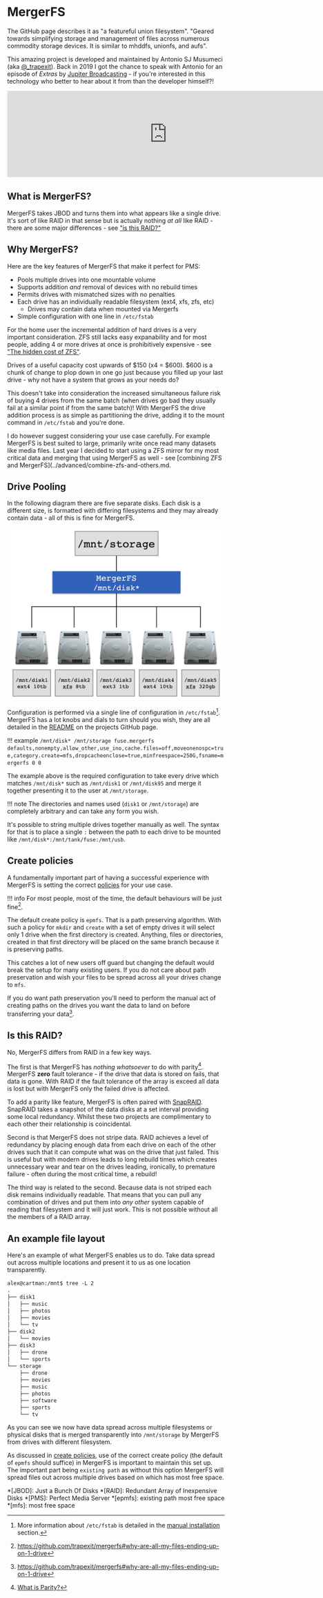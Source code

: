 # MergerFS

The GitHub page describes it as "a featureful union filesystem". "Geared towards simplifying storage and management of files across numerous commodity storage devices. It is similar to mhddfs, unionfs, and aufs".

This amazing project is developed and maintained by Antonio SJ Musumeci (aka [@_trapexit](https://twitter.com/_trapexit)). Back in 2019 I got the chance to speak with Antonio for an episode of *Extras* by [Jupiter Broadcasting](https://www.jupiterbroadcasting.com/) - if you're interested in this technology who better to hear about it from than the developer himself?!

<iframe src="https://player.fireside.fm/v2/WTrMvATU+NSbz5Jst?theme=dark" width="740" height="200" frameborder="0" scrolling="no"></iframe>

## What is MergerFS?

MergerFS takes JBOD and turns them into what appears like a single drive. It's sort of like RAID in that sense but is actually nothing *at all* like RAID - there are some major differences - see ["is this RAID?"](#is-this-raid)

## Why MergerFS?

Here are the key features of MergerFS that make it perfect for PMS:

* Pools multiple drives into one mountable volume
* Supports addition *and* removal of devices with no rebuild times
* Permits drives with mismatched sizes with no penalties
* Each drive has an individually readable filesystem (ext4, xfs, zfs, etc)
    * Drives may contain data when mounted via Mergerfs
* Simple configuration with one line in `/etc/fstab`

For the home user the incremental addition of hard drives is a very important consideration. ZFS still lacks easy expanability and for most people, adding 4 or more drives at once is prohibitively expensive - see ["The hidden cost of ZFS"](http://louwrentius.com/the-hidden-cost-of-using-zfs-for-your-home-nas.html).

Drives of a useful capacity cost upwards of $150 (x4 = $600). $600 is a chunk of change to plop down in one go just because you filled up your last drive - why not have a system that grows as your needs do?

This doesn't take into consideration the increased simultaneous failure risk of buying 4 drives from the same batch (when drives go bad they usually fail at a similar point if from the same batch)! With MergerFS the drive addition process is as simple as partitioning the drive, adding it to the mount command in `/etc/fstab` and you’re done. 

I do however suggest considering your use case carefully. For example MergerFS is best suited to large, primarily write once read many datasets like media files. Last year I decided to start using a ZFS mirror for my most critical data and merging that using MergerFS as well - see [combining ZFS and MergerFS](../advanced/combine-zfs-and-others.md.

## Drive Pooling

In the following diagram there are five separate disks. Each disk is a different size, is formatted with differing filesystems and they may already contain data - all of this is fine for MergerFS.

![mergerfs-blue](../images/mergerfs-blue.png)

Configuration is performed via a single line of configuration in `/etc/fstab`[^1]. MergerFS has a lot knobs and dials to turn should you wish, they are all detailed in the [README](https://github.com/trapexit/mergerfs/blob/master/README.md) on the projects GitHub page.

!!! example
    ```
    /mnt/disk* /mnt/storage fuse.mergerfs defaults,nonempty,allow_other,use_ino,cache.files=off,moveonenospc=true,category.create=mfs,dropcacheonclose=true,minfreespace=250G,fsname=mergerfs 0 0
    ```

The example above is the required configuration to take every drive which matches `/mnt/disk*` such as `/mnt/disk1` or `/mnt/disk95` and merge it together presenting it to the user at `/mnt/storage`.

!!! note
    The directories and names used (`disk1` or `/mnt/storage`) are completely arbitrary and can take any form you wish.

It's possible to string multiple drives together manually as well. The syntax for that is to place a single `:` between the path to each drive to be mounted like `/mnt/disk*:/mnt/tank/fuse:/mnt/usb`.

## Create policies

A fundamentally important part of having a successful experience with MergerFS is setting the correct [policies](https://github.com/trapexit/mergerfs#functions--policies--categories) for your use case. 

!!! info
    For most people, most of the time, the default behaviours will be just fine[^3].

The default create policy is `epmfs`. That is a path preserving algorithm. With such a policy for `mkdir` and `create` with a set of empty drives it will select only 1 drive when the first directory is created. Anything, files or directories, created in that first directory will be placed on the same branch because it is preserving paths.

This catches a lot of new users off guard but changing the default would break the setup for many existing users. If you do not care about path preservation and wish your files to be spread across all your drives change to `mfs`. 

If you do want path preservation you'll need to perform the manual act of creating paths on the drives you want the data to land on before transferring your data[^3].

## Is this RAID?

No, MergerFS differs from RAID in a few key ways.

The first is that MergerFS has *nothing whatsoever* to do with parity[^2]. MergerFS **zero** fault tolerance - if the drive that data is stored on fails, that data is gone. With RAID if the fault tolerance of the array is exceed all data is lost but with MergerFS only the failed drive is affected.

To add a parity like feature, MergerFS is often paired with [SnapRAID](snapraid.md). SnapRAID takes a snapshot of the data disks at a set interval providing some local redundancy. Whilst these two projects are complimentary to each other their relationship is coincidental.

Second is that MergerFS does not stripe data. RAID achieves a level of redundancy by placing enough data from each drive on each of the other drives such that it can compute what was on the drive that just failed. This is useful but with modern drives leads to long rebuild times which creates unnecessary wear and tear on the drives leading, ironically, to premature failure - often during the most critical time, a rebuild!

The third way is related to the second. Because data is not striped each disk remains individually readable. That means that you can pull any combination of drives and put them into *any other* system capable of reading that filesystem and it will just work. This is not possible without all the members of a RAID array.

## An example file layout

Here's an example of what MergerFS enables us to do. Take data spread out across multiple locations and present it to us as one location transparently.

```
alex@cartman:/mnt$ tree -L 2
.
├── disk1
│   ├── music
│   ├── photos
│   ├── movies
│   └── tv
├── disk2
│   └── movies
├── disk3
│   ├── drone
│   └── sports
└── storage
    ├── drone
    ├── movies
    ├── music
    ├── photos
    ├── software
    ├── sports
    └── tv
```

As you can see we now have data spread across multiple filesystems or physical disks that is merged transparently into `/mnt/storage` by MergerFS from drives with different filesystem. 

As discussed in [create policies](#create-policies), use of the correct create policy (the default of `epmfs` should suffice) in MergerFS is important to maintain this set up. The important part being `existing path` as without this option MergerFS will spread files out across multiple drives based on which has most free space.


[^1]: More information about `/etc/fstab` is detailed in the [manual installation](../installation/manual-install.md) section.
[^2]: [What is Parity?](https://en.wikipedia.org/wiki/Standard_RAID_levels#Simplified_parity_example)
[^3]: https://github.com/trapexit/mergerfs#why-are-all-my-files-ending-up-on-1-drive

*[JBOD]: Just a Bunch Of Disks
*[RAID]: Redundant Array of Inexpensive Disks
*[PMS]: Perfect Media Server
*[epmfs]: existing path most free space
*[mfs]: most free space
